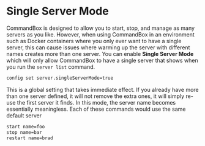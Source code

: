 # Single Server Mode

CommandBox is designed to allow you to start, stop, and manage as many servers as you like.  However, when using CommandBox in an environment such as Docker containers where you only ever want to have a single server, this can cause issues where warming up the server with different names creates more than one server.  You can enable **Single Server Mode** which will only allow CommandBox to have a single server that shows when you run the `server list` command.

```bash
config set server.singleServerMode=true
```

This is a global setting that takes immediate effect.  If you already have more than one server defined, it will not remove the extra ones, it will simply re-use the first server it finds.  In this mode, the server name becomes essentially meaningless.  Each of these commands would use the same default server

```bash
start name=foo
stop name=bar
restart name=brad
```


